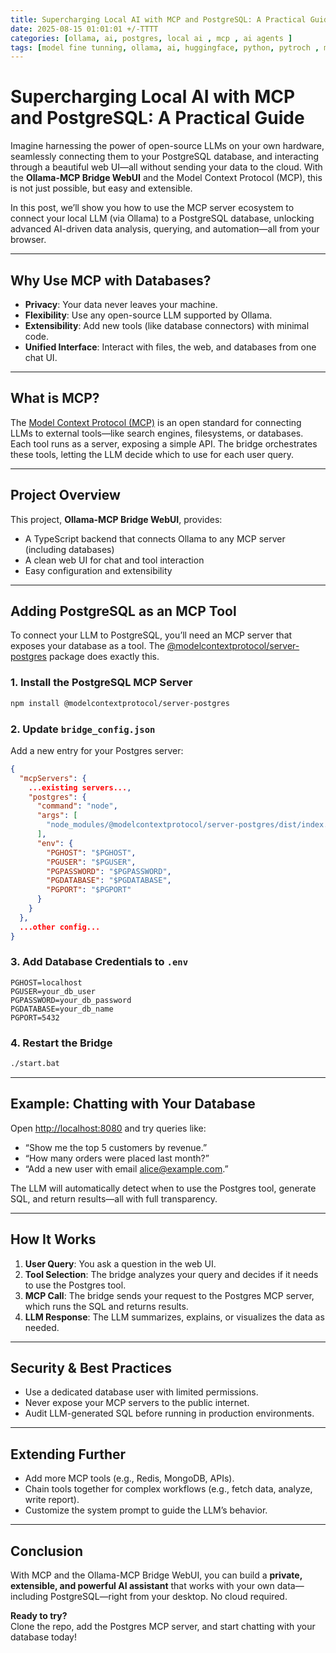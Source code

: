 ```yaml
---
title: Supercharging Local AI with MCP and PostgreSQL: A Practical Guide
date: 2025-08-15 01:01:01 +/-TTTT
categories: [ollama, ai, postgres, local ai , mcp , ai agents ]
tags: [model fine tunning, ollama, ai, huggingface, python, pytroch , mcp , ai agents ]     # TAG names should always be lowercase
---
```


<script data-goatcounter="https://arulwebsite.goatcounter.com/count"
        async src="//gc.zgo.at/count.js"></script>

<script>
    // Append to the <body>; can use a CSS selector to append somewhere else.
    window.goatcounter.visit_count({append: 'body'})
</script>


# Supercharging Local AI with MCP and PostgreSQL: A Practical Guide

Imagine harnessing the power of open-source LLMs on your own hardware, seamlessly connecting them to your PostgreSQL database, and interacting through a beautiful web UI—all without sending your data to the cloud. With the **Ollama-MCP Bridge WebUI** and the Model Context Protocol (MCP), this is not just possible, but easy and extensible.

In this post, we’ll show you how to use the MCP server ecosystem to connect your local LLM (via Ollama) to a PostgreSQL database, unlocking advanced AI-driven data analysis, querying, and automation—all from your browser.

---

## Why Use MCP with Databases?

- **Privacy**: Your data never leaves your machine.
- **Flexibility**: Use any open-source LLM supported by Ollama.
- **Extensibility**: Add new tools (like database connectors) with minimal code.
- **Unified Interface**: Interact with files, the web, and databases from one chat UI.

---

## What is MCP?

The [Model Context Protocol (MCP)](https://github.com/modelcontextprotocol) is an open standard for connecting LLMs to external tools—like search engines, filesystems, or databases. Each tool runs as a server, exposing a simple API. The bridge orchestrates these tools, letting the LLM decide which to use for each user query.

---

## Project Overview

This project, **Ollama-MCP Bridge WebUI**, provides:

- A TypeScript backend that connects Ollama to any MCP server (including databases)
- A clean web UI for chat and tool interaction
- Easy configuration and extensibility

---

## Adding PostgreSQL as an MCP Tool

To connect your LLM to PostgreSQL, you’ll need an MCP server that exposes your database as a tool. The [@modelcontextprotocol/server-postgres](https://www.npmjs.com/package/@modelcontextprotocol/server-postgres) package does exactly this.

### 1. Install the PostgreSQL MCP Server

```bash
npm install @modelcontextprotocol/server-postgres
```

### 2. Update `bridge_config.json`

Add a new entry for your Postgres server:

```json
{
  "mcpServers": {
    ...existing servers...,
    "postgres": {
      "command": "node",
      "args": [
        "node_modules/@modelcontextprotocol/server-postgres/dist/index.js"
      ],
      "env": {
        "PGHOST": "$PGHOST",
        "PGUSER": "$PGUSER",
        "PGPASSWORD": "$PGPASSWORD",
        "PGDATABASE": "$PGDATABASE",
        "PGPORT": "$PGPORT"
      }
    }
  },
  ...other config...
}
```

### 3. Add Database Credentials to `.env`

```
PGHOST=localhost
PGUSER=your_db_user
PGPASSWORD=your_db_password
PGDATABASE=your_db_name
PGPORT=5432
```

### 4. Restart the Bridge

```bash
./start.bat
```

---

## Example: Chatting with Your Database

Open [http://localhost:8080](http://localhost:8080) and try queries like:

- “Show me the top 5 customers by revenue.”
- “How many orders were placed last month?”
- “Add a new user with email alice@example.com.”

The LLM will automatically detect when to use the Postgres tool, generate SQL, and return results—all with full transparency.

---

## How It Works

1. **User Query**: You ask a question in the web UI.
2. **Tool Selection**: The bridge analyzes your query and decides if it needs to use the Postgres tool.
3. **MCP Call**: The bridge sends your request to the Postgres MCP server, which runs the SQL and returns results.
4. **LLM Response**: The LLM summarizes, explains, or visualizes the data as needed.

---

## Security & Best Practices

- Use a dedicated database user with limited permissions.
- Never expose your MCP servers to the public internet.
- Audit LLM-generated SQL before running in production environments.

---

## Extending Further

- Add more MCP tools (e.g., Redis, MongoDB, APIs).
- Chain tools together for complex workflows (e.g., fetch data, analyze, write report).
- Customize the system prompt to guide the LLM’s behavior.

---

## Conclusion

With MCP and the Ollama-MCP Bridge WebUI, you can build a **private, extensible, and powerful AI assistant** that works with your own data—including PostgreSQL—right from your desktop. No cloud required.

**Ready to try?**  
Clone the repo, add the Postgres MCP server, and start chatting with your database today!

